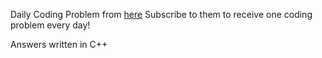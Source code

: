 Daily Coding Problem from [here](https://www.dailycodingproblem.com/)
Subscribe to them to receive one coding problem every day!

Answers written in C++